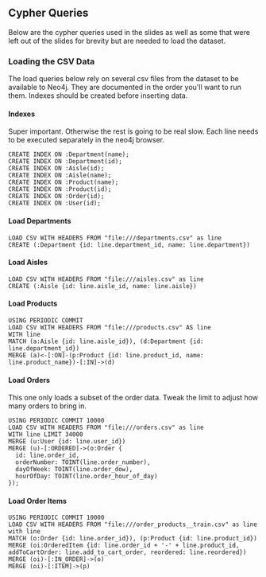 ## Cypher Queries

Below are the cypher queries used in the slides as well as some that
were left out of the slides for brevity but are needed to load the
dataset.

### Loading the CSV Data
The load queries below rely on several csv files from the dataset to be
available to Neo4j. They are documented in the order you'll want to run
them. Indexes should be created before inserting data.

#### Indexes
Super important. Otherwise the rest is going to be real slow. Each line
needs to be executed separately in the neo4j browser.
```
CREATE INDEX ON :Department(name);
CREATE INDEX ON :Department(id);
CREATE INDEX ON :Aisle(id);
CREATE INDEX ON :Aisle(name);
CREATE INDEX ON :Product(name);
CREATE INDEX ON :Product(id);
CREATE INDEX ON :Order(id);
CREATE INDEX ON :User(id);
```

#### Load Departments
```
LOAD CSV WITH HEADERS FROM "file:///departments.csv" as line
CREATE (:Department {id: line.department_id, name: line.department})
```

#### Load Aisles
```
LOAD CSV WITH HEADERS FROM "file:///aisles.csv" as line
CREATE (:Aisle {id: line.aisle_id, name: line.aisle})
```

#### Load Products
```
USING PERIODIC COMMIT
LOAD CSV WITH HEADERS FROM "file:///products.csv" AS line
WITH line
MATCH (a:Aisle {id: line.aisle_id}), (d:Department {id: line.department_id})
MERGE (a)<-[:ON]-(p:Product {id: line.product_id, name: line.product_name})-[:IN]->(d)
```

#### Load Orders
This one only loads a subset of the order data. Tweak the limit to
adjust how many orders to bring in.
```
USING PERIODIC COMMIT 10000
LOAD CSV WITH HEADERS FROM "file:///orders.csv" as line
WITH line LIMIT 34000
MERGE (u:User {id: line.user_id})
MERGE (u)-[:ORDERED]->(o:Order {
  id: line.order_id,
  orderNumber: TOINT(line.order_number),
  dayOfWeek: TOINT(line.order_dow),
  hourOfDay: TOINT(line.order_hour_of_day)
});
```

#### Load Order Items
```
USING PERIODIC COMMIT 10000
LOAD CSV WITH HEADERS FROM "file:///order_products__train.csv" as line with line
MATCH (o:Order {id: line.order_id}), (p:Product {id: line.product_id})
MERGE (oi:OrderedItem {id: line.order_id + '-' + line.product_id, addToCartOrder: line.add_to_cart_order, reordered: line.reordered})
MERGE (oi)-[:IN_ORDER]->(o)
MERGE (oi)-[:ITEM]->(p)
```
